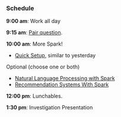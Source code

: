 ### Schedule

**9:00 am**: Work all day

**9:15 am**: [Pair question](pair_question_bias_vs_variance.md).

**10:00 am**: More Spark! 

 * [Quick Setup](Spark_Setup.ipynb), similar to yesterday

 Optional (choose one or both)
 * [Natural Language Processing with Spark](Spark_Spam_Classification.ipynb)
 * [Recommendation Systems With Spark](Spark_Recommendation_Systems.ipynb)

**12:00 pm**: Lunchables.

**1:30 pm**: Investigation Presentation


